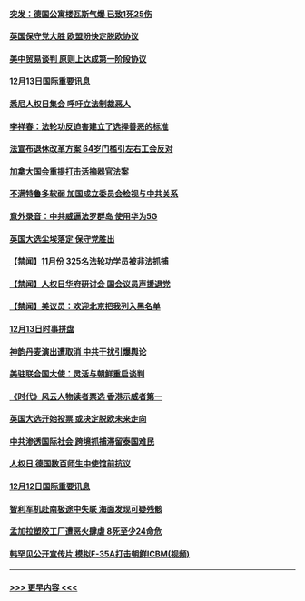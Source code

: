 #### [突发：德国公寓楼瓦斯气爆 已致1死25伤](../pages/prog202/a102728921.md?t=12140344) 
#### [英国保守党大胜 欧盟盼快定脱欧协议](../pages/prog202/a102728883.md?t=12140344) 
#### [美中贸易谈判 原则上达成第一阶段协议](../pages/prog202/a102728865.md?t=12140344) 
#### [12月13日国际重要讯息](../pages/prog202/a102728664.md?t=12140344) 
#### [悉尼人权日集会 呼吁立法制裁恶人](../pages/prog202/a102728672.md?t=12140344) 
#### [李祥春：法轮功反迫害建立了选择善恶的标准](../pages/prog202/a102728599.md?t=12140344) 
#### [法宣布退休改革方案 64岁门槛引左右工会反对](../pages/prog202/a102728327.md?t=12140344) 
#### [加拿大国会重提打击活摘器官法案](../pages/prog202/a102728341.md?t=12140344) 
#### [不满特鲁多软弱 加国成立委员会检视与中共关系](../pages/prog202/a102728140.md?t=12140344) 
#### [意外录音：中共威逼法罗群岛 使用华为5G](../pages/prog202/a102728334.md?t=12140344) 
#### [英国大选尘埃落定 保守党胜出](../pages/prog202/a102728325.md?t=12140344) 
#### [【禁闻】11月份 325名法轮功学员被非法抓捕](../pages/prog202/a102728306.md?t=12140344) 
#### [【禁闻】人权日华府研讨会 国会议员声援退党](../pages/prog202/a102728297.md?t=12140344) 
#### [【禁闻】美议员：欢迎北京把我列入黑名单](../pages/prog202/a102728268.md?t=12140344) 
#### [12月13日时事拼盘](../pages/prog202/a102728256.md?t=12140344) 
#### [神韵丹麦演出遭取消 中共干扰引爆舆论](../pages/prog202/a102728165.md?t=12140344) 
#### [美驻联合国大使：灵活与朝鲜重启谈判](../pages/prog202/a102728150.md?t=12140344) 
#### [《时代》风云人物读者票选 香港示威者第一](../pages/prog202/a102728156.md?t=12140344) 
#### [英国大选开始投票 或决定脱欧未来走向](../pages/prog202/a102728127.md?t=12140344) 
#### [中共渗透国际社会 跨境抓捕滞留泰国难民](../pages/prog202/a102728116.md?t=12140344) 
#### [人权日 德国数百师生中使馆前抗议](../pages/prog202/a102728104.md?t=12140344) 
#### [12月12日国际重要讯息](../pages/prog202/a102727989.md?t=12140344) 
#### [智利军机赴南极途中失联 海面发现可疑残骸](../pages/prog202/a102727965.md?t=12140344) 
#### [孟加拉塑胶工厂遭恶火肆虐 8死至少24命危](../pages/prog202/a102727934.md?t=12140344) 
#### [韩罕见公开宣传片 模拟F-35A打击朝鲜ICBM(视频)](../pages/prog202/a102727913.md?t=12140344) 

----
#### [ >>> 更早内容 <<< ](../indexes/prog202-earlier.md)
